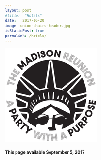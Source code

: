 ```yaml
---
layout: post
#title:  "Hotels"
date:   2017-06-20
image: union-chairs-header.jpg
isStaticPost: true
permalink: /hotels/
---
```

![logo](/img/logo/bucky-logo-black-w-text.png)
#### This page available September 5, 2017
